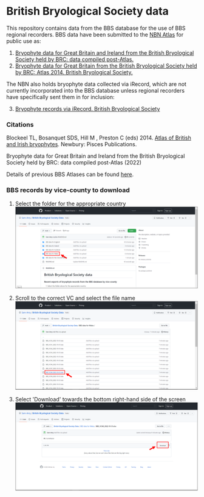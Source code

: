 # British Bryological Society data
This repository contains data from the BBS database for the use of BBS regional recorders. BBS data have been submitted to the [NBN Atlas](https://registry.nbnatlas.org/public/show/dp74) for public use as:
1. [Bryophyte data for Great Britain and Ireland from the British Bryological Society held by BRC: data compiled post-Atlas.](https://registry.nbnatlas.org/public/show/dr924) 
2. [Bryophyte data for Great Britain from the British Bryological Society held by BRC: Atlas 2014. British Bryological Society.](https://www.britishbryologicalsociety.org.uk/publications/atlas-of-british-and-irish-bryophytes/)

The NBN also holds bryophyte data collected via iRecord, which are not currently incorporated into the BBS database unless regional recorders have specifically sent them in for inclusion:

3. [Bryophyte records via iRecord. British Bryological Society](https://registry.nbnatlas.org/public/show/dr2141)



### Citations
Blockeel TL, Bosanquet SDS, Hill M , Preston C (eds) 2014. [Atlas of British and Irish bryophytes](https://www.britishbryologicalsociety.org.uk/publications/atlas-of-british-and-irish-bryophytes/). Newbury: Pisces Publications.

Bryophyte data for Great Britain and Ireland from the British Bryological Society held by BRC: data compiled post-Atlas (2022)

Details of previous BBS Atlases can be found [here](https://www.britishbryologicalsociety.org.uk/publications/atlas-of-british-and-irish-bryophytes/).


### BBS records by vice-county to download

1) Select the folder for the appropriate country
![Alt text](/step1.png?raw=true)

2) Scroll to the correct VC and select the file name
![Alt text](/step2.png?raw=true)

3) Select 'Download' towards the bottom right-hand side of the screen
![Alt text](/step3.png?raw=true)
